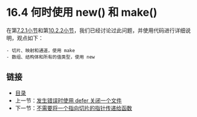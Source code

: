 # 16.4 何时使用 new() 和 make()

在第[7.2.1小节](07.2.md)和第[10.2.2小节](10.2.md)，我们已经讨论过此问题，并使用代码进行详细说明，观点如下：

    - 切片、映射和通道，使用 make
    - 数组、结构体和所有的值类型，使用 new 

## 链接

- [目录](directory.md)
- 上一节：[发生错误时使用 defer 关闭一个文件](16.3.md)
- 下一节：[不需要将一个指向切片的指针传递给函数](16.5.md)

